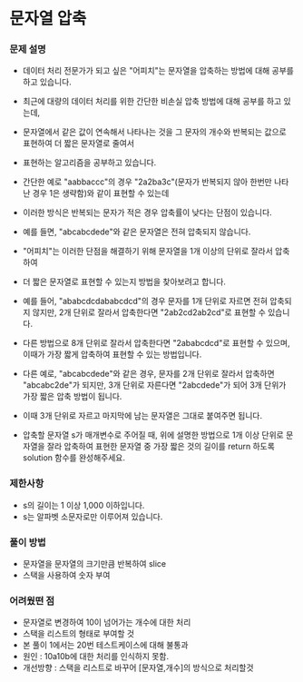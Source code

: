 # 문자열 압축
### 문제 설명
- 데이터 처리 전문가가 되고 싶은 "어피치"는 문자열을 압축하는 방법에 대해 공부를 하고 있습니다.
- 최근에 대량의 데이터 처리를 위한 간단한 비손실 압축 방법에 대해 공부를 하고 있는데,
- 문자열에서 같은 값이 연속해서 나타나는 것을 그 문자의 개수와 반복되는 값으로 표현하여 더 짧은 문자열로 줄여서
- 표현하는 알고리즘을 공부하고 있습니다.
- 간단한 예로 "aabbaccc"의 경우 "2a2ba3c"(문자가 반복되지 않아 한번만 나타난 경우 1은 생략함)와 같이 표현할 수 있는데
- 이러한 방식은 반복되는 문자가 적은 경우 압축률이 낮다는 단점이 있습니다.
- 예를 들면, "abcabcdede"와 같은 문자열은 전혀 압축되지 않습니다.
- "어피치"는 이러한 단점을 해결하기 위해 문자열을 1개 이상의 단위로 잘라서 압축하여
- 더 짧은 문자열로 표현할 수 있는지 방법을 찾아보려고 합니다.

- 예를 들어, "ababcdcdababcdcd"의 경우 문자를 1개 단위로 자르면 전혀 압축되지 않지만, 2개 단위로 잘라서 압축한다면 "2ab2cd2ab2cd"로 표현할 수 있습니다.
- 다른 방법으로 8개 단위로 잘라서 압축한다면 "2ababcdcd"로 표현할 수 있으며, 이때가 가장 짧게 압축하여 표현할 수 있는 방법입니다.

- 다른 예로, "abcabcdede"와 같은 경우, 문자를 2개 단위로 잘라서 압축하면 "abcabc2de"가 되지만, 3개 단위로 자른다면 "2abcdede"가 되어 3개 단위가 가장 짧은 압축 방법이 됩니다.
- 이때 3개 단위로 자르고 마지막에 남는 문자열은 그대로 붙여주면 됩니다.

- 압축할 문자열 s가 매개변수로 주어질 때, 위에 설명한 방법으로 1개 이상 단위로 문자열을 잘라 압축하여 표현한 문자열 중 가장 짧은 것의 길이를 return 하도록 solution 함수를 완성해주세요.

### 제한사항
- s의 길이는 1 이상 1,000 이하입니다.
- s는 알파벳 소문자로만 이루어져 있습니다.

### 풀이 방법
- 문자열을 문자열의 크기만큼 반복하여 slice
- 스택을 사용하여 숫자 부여

### 어려웠떤 점
- 문자열로 변경하여 10이 넘어가는 개수에 대한 처리
- 스택을 리스트의 형태로 부여할 것
- 본 풀이 1에서는 20번 테스트케이스에 대해 불통과
- 원인 : 10a10b에 대한 처리를 인식하지 못함.
- 개선방향 : 스택을 리스트로 바꾸어 [문자열,개수]의 방식으로 처리할것